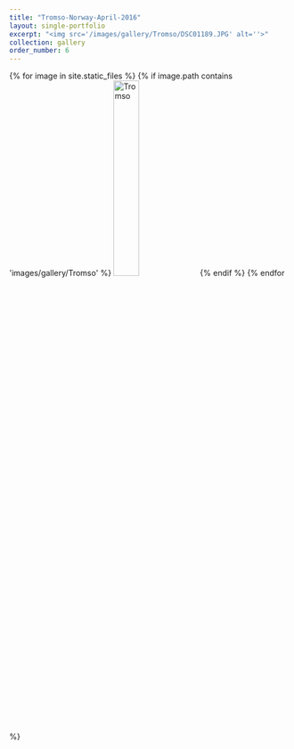 ```yaml
---
title: "Tromso-Norway-April-2016"
layout: single-portfolio
excerpt: "<img src='/images/gallery/Tromso/DSC01189.JPG' alt=''>"
collection: gallery
order_number: 6
---
```

   
{% for image in site.static_files %}
{% if image.path contains 'images/gallery/Tromso' %}
<img src='{{ site.baseurl }}{{ image.path }}' alt='Tromso' title='Tromso' width="30%" >
{% endif %}
{% endfor %}
<!-- [Poster](/files/pdf/research/PolMeth 2019 Poster.pdf){: .btn--research} -->